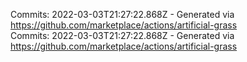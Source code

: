 Commits: 2022-03-03T21:27:22.868Z - Generated via https://github.com/marketplace/actions/artificial-grass
<br>
Commits: 2022-03-03T21:27:22.868Z - Generated via https://github.com/marketplace/actions/artificial-grass
<br>
